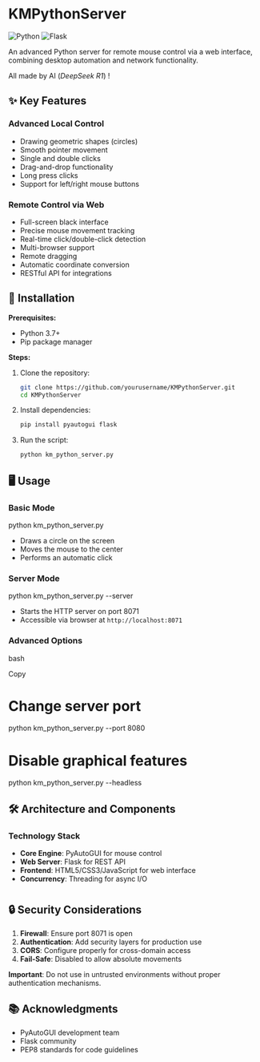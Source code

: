 # KMPythonServer
![Python](https://img.shields.io/badge/python-3.7%2B-blue)
![Flask](https://img.shields.io/badge/flask-2.0%2B-lightgrey)

An advanced Python server for remote mouse control via a web interface, combining desktop automation and network functionality.

All made by AI (_DeepSeek R1_) !

## ✨ Key Features

### **Advanced Local Control**
- Drawing geometric shapes (circles)
- Smooth pointer movement
- Single and double clicks
- Drag-and-drop functionality
- Long press clicks
- Support for left/right mouse buttons

### **Remote Control via Web**
- Full-screen black interface
- Precise mouse movement tracking
- Real-time click/double-click detection
- Multi-browser support
- Remote dragging
- Automatic coordinate conversion
- RESTful API for integrations

## 🚀 Installation

**Prerequisites:**
- Python 3.7+
- Pip package manager

**Steps:**
1. Clone the repository:
   ```bash
   git clone https://github.com/yourusername/KMPythonServer.git
   cd KMPythonServer


2. Install dependencies:
   ```bash
   pip install pyautogui flask


3. Run the script:
   ```bash
   python km_python_server.py


## 🖥️ Usage

### Basic Mode

python km_python_server.py
-   Draws a circle on the screen
-   Moves the mouse to the center
-   Performs an automatic click
    

### Server Mode

python km_python_server.py --server
-   Starts the HTTP server on port 8071
-   Accessible via browser at  `http://localhost:8071`
    

### Advanced Options

bash

Copy

# Change server port
python km_python_server.py --port 8080

# Disable graphical features
python km_python_server.py --headless


## 🛠️ Architecture and Components

### Technology Stack
-   **Core Engine**: PyAutoGUI for mouse control
-   **Web Server**: Flask for REST API
-   **Frontend**: HTML5/CSS3/JavaScript for web interface
-   **Concurrency**: Threading for async I/O
    

#
## 🔒 Security Considerations
1.  **Firewall**: Ensure port 8071 is open
2.  **Authentication**: Add security layers for production use
3.  **CORS**: Configure properly for cross-domain access
4.  **Fail-Safe**: Disabled to allow absolute movements

**Important**: Do not use in untrusted environments without proper authentication mechanisms.

    

## 📚 Acknowledgments
-   PyAutoGUI development team
-   Flask community
-   PEP8 standards for code guidelines
    

 

